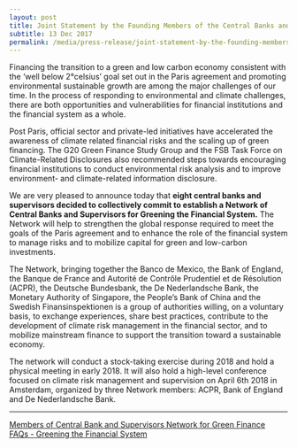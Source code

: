 ```yaml
---
layout: post
title: Joint Statement by the Founding Members of the Central Banks and Supervisors Network for Greening the Financial System
subtitle: 13 Dec 2017
permalink: /media/press-release/joint-statement-by-the-founding-members-of-the-central-banks-and-supervisors-network-for-greening-the-financial-system
---
```

 
Financing the transition to a green and low carbon economy consistent with the ‘well below 2°celsius’ goal set out in the Paris agreement and promoting environmental sustainable growth are among the major challenges of our time. In the process of responding to environmental and climate challenges, there are both opportunities and vulnerabilities for financial institutions and the financial system as a whole.

Post Paris, official sector and private-led initiatives have accelerated the awareness of climate related financial risks and the scaling up of green financing. The G20 Green Finance Study Group and the FSB Task Force on Climate-Related Disclosures also recommended steps towards encouraging financial institutions to conduct environmental risk analysis and to improve environment- and climate-related information disclosure.  

We are very pleased to announce today that **eight central banks and supervisors decided to collectively commit to establish a Network of Central Banks and Supervisors for Greening the Financial System.** The Network will help to strengthen the global response required to meet the goals of the Paris agreement and to enhance the role of the financial system to manage risks and to mobilize capital for green and low-carbon investments.

The Network, bringing together the Banco de Mexico, the Bank of England, the Banque de France and Autorité de Contrôle Prudentiel et de Résolution (ACPR), the Deutsche Bundesbank, the De Nederlandsche Bank, the Monetary Authority of Singapore, the People’s Bank of China and the Swedish Finansinspektionen is a group of authorities willing, on a voluntary basis, to exchange experiences, share best practices, contribute to the development of climate risk management in the financial sector, and to mobilize mainstream finance to support the transition toward a sustainable economy.

The network will conduct a stock-taking exercise during 2018 and hold a physical meeting in early 2018. It will also hold a high-level conference focused on climate risk management and supervision on April 6th 2018 in Amsterdam, organized by three Network members: ACPR, Bank of England and De Nederlandsche Bank.

___

[<a href="/files/docs/default-source/news-documents/members-of-central-bank-and-supervisors-network-for-green-finance.pdf" target="_blank">Members of Central Bank and Supervisors Network for Green Finance</a>](/files/docs/default-source/news-documents/members-of-central-bank-and-supervisors-network-for-green-finance.pdf)  
[<a href="/files/docs/default-source/news-documents/faqs---greening-the-financial-system.pdf" target="_blank">FAQs - Greening the Financial System</a>](/files/docs/default-source/news-documents/faqs---greening-the-financial-system.pdf)
<br><br><br>



